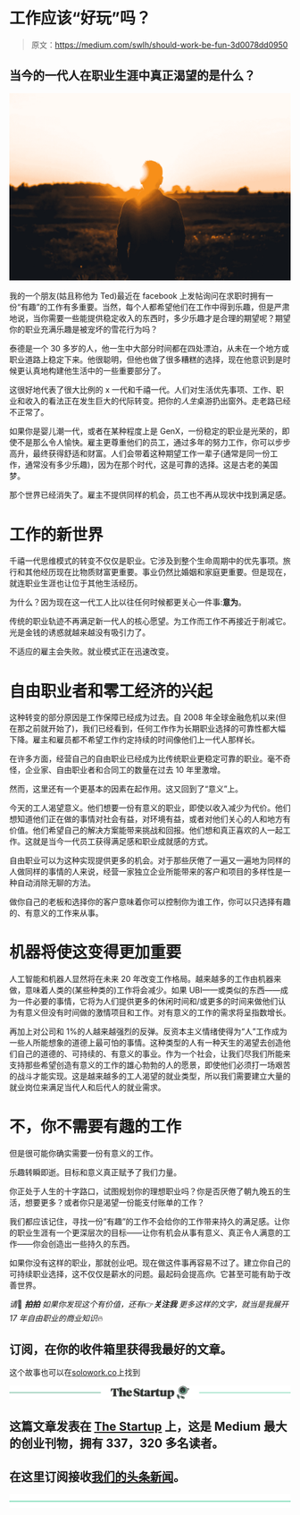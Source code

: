 # 工作应该“好玩”吗？

> 原文：<https://medium.com/swlh/should-work-be-fun-3d0078dd0950>

## 当今的一代人在职业生涯中真正渴望的是什么？

![](img/d74b1fe514f64de4eaba2284a8298fa1.png)

我的一个朋友(姑且称他为 Ted)最近在 facebook 上发帖询问在求职时拥有一份“有趣”的工作有多重要。当然，每个人都希望他们在工作中得到乐趣，但是严肃地说，当你需要一些能提供稳定收入的东西时，多少乐趣才是合理的期望呢？期望你的职业充满乐趣是被宠坏的雪花行为吗？

泰德是一个 30 多岁的人，他一生中大部分时间都在四处漂泊，从未在一个地方或职业道路上稳定下来。他很聪明，但他也做了很多糟糕的选择，现在他意识到是时候更认真地构建他生活中的一些重要部分了。

这很好地代表了很大比例的 x 一代和千禧一代。人们对生活优先事项、工作、职业和收入的看法正在发生巨大的代际转变。把你的*人生*桌游扔出窗外。走老路已经不正常了。

如果你是婴儿潮一代，或者在某种程度上是 GenX，一份稳定的职业是光荣的，即使不是那么令人愉快。雇主更尊重他们的员工，通过多年的努力工作，你可以步步高升，最终获得舒适和财富。人们会带着这种期望工作一辈子(通常是同一份工作，通常没有多少乐趣)，因为在那个时代，这是可靠的选择。这是古老的美国梦。

那个世界已经消失了。雇主不提供同样的机会，员工也不再从现状中找到满足感。

# 工作的新世界

千禧一代思维模式的转变不仅仅是职业。它涉及到整个生命周期中的优先事项。旅行和其他经历现在比物质财富更重要。事业仍然比婚姻和家庭更重要。但是现在，就连职业生涯也让位于其他生活经历。

为什么？因为现在这一代工人比以往任何时候都更关心一件事:**意为**。

传统的职业轨迹不再满足新一代人的核心愿望。为工作而工作不再接近于削减它。光是金钱的诱惑就越来越没有吸引力了。

不适应的雇主会失败。就业模式正在迅速改变。

# 自由职业者和零工经济的兴起

这种转变的部分原因是工作保障已经成为过去。自 2008 年全球金融危机以来(但在那之前就开始了)，我们已经看到，任何工作作为长期职业选择的可靠性都大幅下降。雇主和雇员都不希望工作约定持续的时间像他们上一代人那样长。

在许多方面，经营自己的自由职业已经成为比传统职业更稳定可靠的职业。毫不奇怪，企业家、自由职业者和合同工的数量在过去 10 年里激增。

然而，这里还有一个更基本的因素在起作用。这又回到了“意义”上。

今天的工人渴望意义。他们想要一份有意义的职业，即使以收入减少为代价。他们想知道他们正在做的事情对社会有益，对环境有益，或者对他们关心的人和地方有价值。他们希望自己的解决方案能带来挑战和回报。他们想和真正喜欢的人一起工作。这就是当今一代员工获得满足感和职业成就感的方式。

自由职业可以为这种实现提供更多的机会。对于那些厌倦了一遍又一遍地为同样的人做同样的事情的人来说，经营一家独立企业所能带来的客户和项目的多样性是一种自动消除无聊的方法。

做你自己的老板和选择你的客户意味着你可以控制你为谁工作，你可以只选择有趣的、有意义的工作来从事。

# 机器将使这变得更加重要

人工智能和机器人显然将在未来 20 年改变工作格局。越来越多的工作由机器来做，意味着人类的(某些种类的)工作将会减少。如果 UBI——或类似的东西——成为一件必要的事情，它将为人们提供更多的休闲时间和/或更多的时间来做他们认为有意义但没有时间做的激情项目和工作。对有意义的工作的需求将呈指数增长。

再加上对公司和 1%的人越来越强烈的反弹。反资本主义情绪使得为“人”工作成为一些人所能想象的道德上最可怕的事情。这种类型的人有一种天生的渴望去创造他们自己的道德的、可持续的、有意义的事业。作为一个社会，让我们尽我们所能来支持那些希望创造有意义的工作的雄心勃勃的人的愿景，即使他们必须打一场艰苦的战斗才能实现。这是越来越多的工人渴望的就业类型，所以我们需要建立大量的就业岗位来满足当代人和后代人的就业需求。

# 不，你不需要有趣的工作

但是很可能你确实需要一份有意义的工作。

乐趣转瞬即逝。目标和意义真正赋予了我们力量。

你正处于人生的十字路口，试图规划你的理想职业吗？你是否厌倦了朝九晚五的生活，想要更多？或者你只是渴望一份能支付账单的工作？

我们都应该记住，寻找一份“有趣”的工作不会给你的工作带来持久的满足感。让你的职业生涯有一个更深层次的目标——让你有机会从事有意义、真正令人满意的工作——你会创造出一些持久的东西。

如果你没有这样的职业，那就创业吧。现在做这件事再容易不过了。建立你自己的可持续职业选择，这不仅仅是薪水的问题。最起码会提高*你*。它甚至可能有助于改善世界。

*请*👏 ***拍拍*** *如果你发现这个有价值，还有*👉***关注我*** *更多这样的文字，就当是我展开 17 年自由职业的商业知识*🔥

## 订阅，在你的收件箱里获得我最好的文章。

这个故事也可以在[solowork.co](https://solowork.co/story/should-work-be-fun)上找到

[![](img/308a8d84fb9b2fab43d66c117fcc4bb4.png)](https://medium.com/swlh)

## 这篇文章发表在 [The Startup](https://medium.com/swlh) 上，这是 Medium 最大的创业刊物，拥有 337，320 多名读者。

## 在这里订阅接收[我们的头条新闻](http://growthsupply.com/the-startup-newsletter/)。

[![](img/b0164736ea17a63403e660de5dedf91a.png)](https://medium.com/swlh)